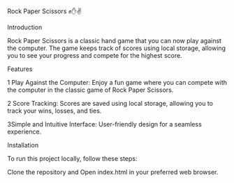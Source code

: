 Rock Paper Scissors ✊✋✌️




Introduction

Rock Paper Scissors is a classic hand game that you can now play against the computer. The game keeps track of scores using local storage, 
allowing you to see your progress and compete for the highest score.


Features

1 Play Against the Computer: Enjoy a fun game where you can compete with the computer in the classic game of Rock Paper Scissors.

2 Score Tracking: Scores are saved using local storage, allowing you to track your wins, losses, and ties.

3Simple and Intuitive Interface: User-friendly design for a seamless experience.


Installation

To run this project locally, follow these steps:

Clone the repository and Open index.html in your preferred web browser.
